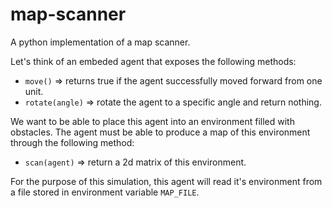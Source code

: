 # map-scanner

A python implementation of a map scanner.

Let's think of an embeded agent that exposes the following methods:

* `move()` => returns true if the agent successfully moved forward from one unit.
* `rotate(angle)` => rotate the agent to a specific angle and return nothing.

We want to be able to place this agent into an environment filled with obstacles.
The agent must be able to produce a map of this environment through the following method:

* `scan(agent)` => return a 2d matrix of this environment.

For the purpose of this simulation, this agent will read it's environment from a file stored in environment variable `MAP_FILE`.
